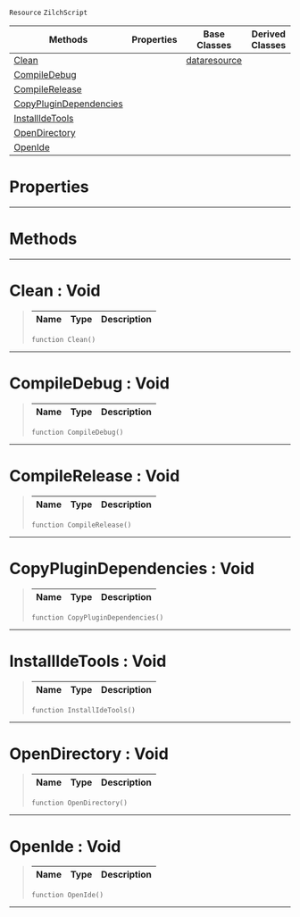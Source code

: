  `Resource` `ZilchScript`



|Methods|Properties|Base Classes|Derived Classes|
|---|---|---|---|
|[ Clean](https://github.com/zeroengineteam/ZeroDocs/blob/master/code_reference/class_reference/zilchpluginsource.markdown#clean-void)| |[dataresource](https://github.com/zeroengineteam/ZeroDocs/blob/master/code_reference/class_reference/dataresource.markdown)| |
|[ CompileDebug](https://github.com/zeroengineteam/ZeroDocs/blob/master/code_reference/class_reference/zilchpluginsource.markdown#compiledebug-void)| | | |
|[ CompileRelease](https://github.com/zeroengineteam/ZeroDocs/blob/master/code_reference/class_reference/zilchpluginsource.markdown#compilerelease-void)| | | |
|[ CopyPluginDependencies](https://github.com/zeroengineteam/ZeroDocs/blob/master/code_reference/class_reference/zilchpluginsource.markdown#copyplugindependencies-v)| | | |
|[ InstallIdeTools](https://github.com/zeroengineteam/ZeroDocs/blob/master/code_reference/class_reference/zilchpluginsource.markdown#installidetools-void)| | | |
|[ OpenDirectory](https://github.com/zeroengineteam/ZeroDocs/blob/master/code_reference/class_reference/zilchpluginsource.markdown#opendirectory-void)| | | |
|[ OpenIde](https://github.com/zeroengineteam/ZeroDocs/blob/master/code_reference/class_reference/zilchpluginsource.markdown#openide-void)| | | |


 #  Properties


---  
 #  Methods


---  
 #  Clean : Void

> 
> |Name|Type|Description|
> |---|---|---|
> ``` lang=cpp, name=Zilch
> function Clean()
> ``` 


---  
 #  CompileDebug : Void

> 
> |Name|Type|Description|
> |---|---|---|
> ``` lang=cpp, name=Zilch
> function CompileDebug()
> ``` 


---  
 #  CompileRelease : Void

> 
> |Name|Type|Description|
> |---|---|---|
> ``` lang=cpp, name=Zilch
> function CompileRelease()
> ``` 


---  
 #  CopyPluginDependencies : Void

> 
> |Name|Type|Description|
> |---|---|---|
> ``` lang=cpp, name=Zilch
> function CopyPluginDependencies()
> ``` 


---  
 #  InstallIdeTools : Void

> 
> |Name|Type|Description|
> |---|---|---|
> ``` lang=cpp, name=Zilch
> function InstallIdeTools()
> ``` 


---  
 #  OpenDirectory : Void

> 
> |Name|Type|Description|
> |---|---|---|
> ``` lang=cpp, name=Zilch
> function OpenDirectory()
> ``` 


---  
 #  OpenIde : Void

> 
> |Name|Type|Description|
> |---|---|---|
> ``` lang=cpp, name=Zilch
> function OpenIde()
> ``` 


---  
 

 